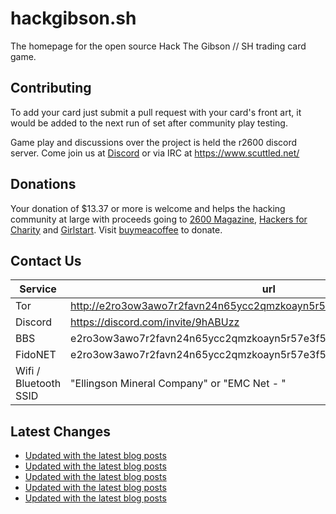 # hackgibson.sh
The homepage for the open source Hack The Gibson // SH trading card game.


## Contributing

To add your card just submit a pull request with your card's front art, it would be added to the next run of set after community play testing.

Game play and discussions over the project is held the r2600 discord server. Come join us at [Discord](https://discord.com/invite/9hABUzz) or via IRC at https://www.scuttled.net/


## Donations

Your donation of $13.37 or more is welcome and helps the hacking community at large with proceeds going to [2600 Magazine](https://2600.com/), [Hackers for Charity](https://hackersforcharity.org) and [Girlstart](https://girlstart.org).  Visit [buymeacoffee](https://www.buymeacoffee.com/hackgibson.sh) to donate.


## Contact Us

Service | url
-|-
Tor | http://e2ro3ow3awo7r2favn24n65ycc2qmzkoayn5r57e3f56nvjwdcgg32ad.onion
Discord | https://discord.com/invite/9hABUzz
BBS | e2ro3ow3awo7r2favn24n65ycc2qmzkoayn5r57e3f56nvjwdcgg32ad.onion:23
FidoNET | e2ro3ow3awo7r2favn24n65ycc2qmzkoayn5r57e3f56nvjwdcgg32ad.onion:24554
Wifi / Bluetooth SSID | "Ellingson Mineral Company" or "EMC Net - <fidonet address>"

## Latest Changes
<!-- BLOG-POST-LIST:START -->
- [Updated with the latest blog posts](https://github.com/DFW2600/hackgibson.sh/commit/59d2bad466b41dbe08ee97a74ecd0443326d81a8)
- [Updated with the latest blog posts](https://github.com/DFW2600/hackgibson.sh/commit/7005d4c453528ddde39305451d858a8a983403d3)
- [Updated with the latest blog posts](https://github.com/DFW2600/hackgibson.sh/commit/18d1797b2df28b189e8fa6ea397e0e81aea0436b)
- [Updated with the latest blog posts](https://github.com/DFW2600/hackgibson.sh/commit/b5cb7d14355f93846dc92b03f0ac17d77bf872ed)
- [Updated with the latest blog posts](https://github.com/DFW2600/hackgibson.sh/commit/5fdfab3722a999986d29efcf57611d71822ccc4a)
<!-- BLOG-POST-LIST:END -->
